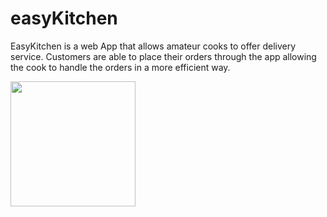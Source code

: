 # easyKitchen

EasyKitchen is a web App that allows amateur cooks to offer delivery service. Customers are able to place their orders through the app allowing the cook to handle the orders in a more efficient way.




<img align="center" height="200" src="https://user-images.githubusercontent.com/file:///home/yanira/Desktop/letsCook.png">


